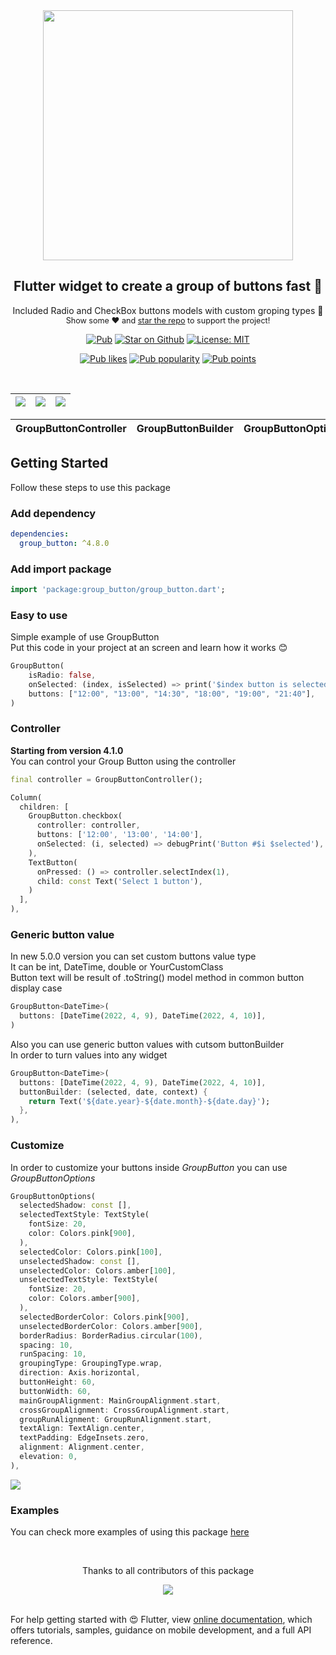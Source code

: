 <div align="center">
  <img src="https://github.com/Frezyx/group_button/blob/master/example/rep_files/new/logo.svg?raw=true" width="400px">
</div>

<h2 align="center"> Flutter widget to create a group of buttons fast 🚀 </h2>

<p align="center">
Included Radio and CheckBox buttons models with custom groping types 🤤
   <br>
   <span style="font-size: 0.9em"> Show some ❤️ and <a href="https://github.com/Frezyx/group_button">star the repo</a> to support the project! </span>
</p>

<p align="center">
  <a href="https://pub.dev/packages/group_button"><img src="https://img.shields.io/pub/v/group_button.svg" alt="Pub"></a>
  <a href="https://github.com/Frezyx/group_button"><img src="https://img.shields.io/github/stars/Frezyx/group_button.svg?style=flat&logo=github&label=stars" alt="Star on Github"></a>
  <a href="https://opensource.org/licenses/MIT"><img src="https://img.shields.io/badge/license-MIT-blue.svg" alt="License: MIT"></a>

</p>
<p align="center">
  <a href="https://pub.dev/packages/group_button/score"><img src="https://badges.bar/group_button/likes" alt="Pub likes"></a>
  <a href="https://pub.dev/packages/group_button/score"><img src="https://badges.bar/group_button/popularity" alt="Pub popularity"></a>
  <a href="https://pub.dev/packages/group_button/score"><img src="https://badges.bar/group_button/pub%20points" alt="Pub points"></a>
</p>

<br>



|    ![](https://github.com/Frezyx/group_button/blob/master/example/rep_files/new/e1.gif?raw=true)     |    ![](https://github.com/Frezyx/group_button/blob/master/example/rep_files/new/e2.gif?raw=true)     | ![](https://github.com/Frezyx/group_button/blob/master/example/rep_files/new/e3.gif?raw=true) |
| :------------------------------: | :------------------------------: | :------------------------------: |

| GroupButtonController | GroupButtonBuilder | GroupButtonOptions |
| :------------------------------: | :------------------------------: | :------------------------------: |


## Getting Started
Follow these steps to use this package

### Add dependency

```yaml
dependencies:
  group_button: ^4.8.0
```

### Add import package

```dart
import 'package:group_button/group_button.dart';
```

### Easy to use
Simple example of use GroupButton<br>
Put this code in your project at an screen and learn how it works 😊

```dart
GroupButton(
    isRadio: false,
    onSelected: (index, isSelected) => print('$index button is selected'),
    buttons: ["12:00", "13:00", "14:30", "18:00", "19:00", "21:40"],
)
```

### Controller
**Starting from version 4.1.0** <br>
You can control your Group Button using the controller

```dart
final controller = GroupButtonController();

Column(
  children: [
    GroupButton.checkbox(
      controller: controller,
      buttons: ['12:00', '13:00', '14:00'],
      onSelected: (i, selected) => debugPrint('Button #$i $selected'),
    ),
    TextButton(
      onPressed: () => controller.selectIndex(1),
      child: const Text('Select 1 button'),
    )
  ],
),
```

### Generic button value
In new 5.0.0 version you can set custom buttons value type <br>
It can be int, DateTime, double or YourCustomClass <br>
Button text will be result of .toString() model method in common button display case <br>
```dart
GroupButton<DateTime>(
  buttons: [DateTime(2022, 4, 9), DateTime(2022, 4, 10)],
)
```

Also you can use generic button values with cutsom buttonBuilder <br>
In order to turn values into any widget
```dart
GroupButton<DateTime>(
  buttons: [DateTime(2022, 4, 9), DateTime(2022, 4, 10)],
  buttonBuilder: (selected, date, context) {
    return Text('${date.year}-${date.month}-${date.day}');
  },
),
```

### Customize
In order to customize your buttons inside *GroupButton* you can use *GroupButtonOptions*

```dart
GroupButtonOptions(
  selectedShadow: const [],
  selectedTextStyle: TextStyle(
    fontSize: 20,
    color: Colors.pink[900],
  ),
  selectedColor: Colors.pink[100],
  unselectedShadow: const [],
  unselectedColor: Colors.amber[100],
  unselectedTextStyle: TextStyle(
    fontSize: 20,
    color: Colors.amber[900],
  ),
  selectedBorderColor: Colors.pink[900],
  unselectedBorderColor: Colors.amber[900],
  borderRadius: BorderRadius.circular(100),
  spacing: 10,
  runSpacing: 10,
  groupingType: GroupingType.wrap,
  direction: Axis.horizontal,
  buttonHeight: 60,
  buttonWidth: 60,
  mainGroupAlignment: MainGroupAlignment.start,
  crossGroupAlignment: CrossGroupAlignment.start,
  groupRunAlignment: GroupRunAlignment.start,
  textAlign: TextAlign.center,
  textPadding: EdgeInsets.zero,
  alignment: Alignment.center,
  elevation: 0,
),
```

![](https://github.com/Frezyx/group_button/blob/master/example/rep_files/options_example.png?raw=true) 

### Examples
You can check more examples of using this package [here](example/lib)

<br>
<div align="center" >
  <p>Thanks to all contributors of this package</p>
  <a href="https://github.com/Frezyx/group_button/graphs/contributors">
    <img src="https://contrib.rocks/image?repo=Frezyx/group_button" />
  </a>
</div>
<br>

For help getting started with 😍 Flutter, view
[online documentation](https://flutter.dev/docs), which offers tutorials, 
samples, guidance on mobile development, and a full API reference.


